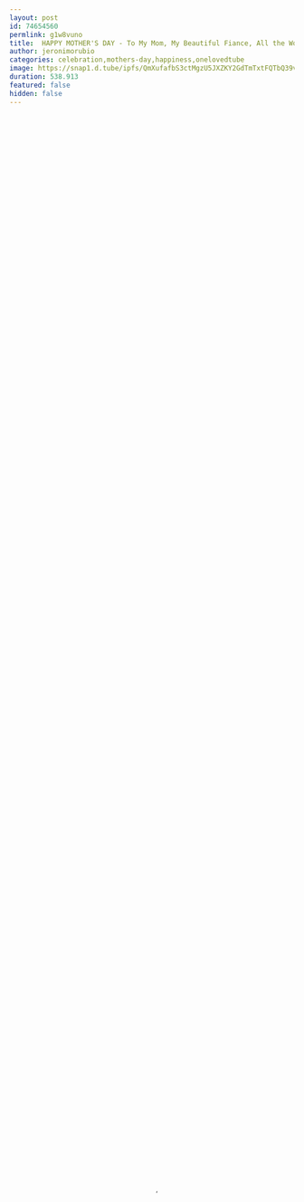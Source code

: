 ```yaml
---
layout: post
id: 74654560
permlink: g1w8vuno
title:  HAPPY MOTHER'S DAY - To My Mom, My Beautiful Fiance, All the Women in Our Family and to All the Lifegiver's of the World - Much Love & Respect Always
author: jeronimorubio
categories: celebration,mothers-day,happiness,onelovedtube
image: https://snap1.d.tube/ipfs/QmXufafbS3ctMgzU5JXZKY2GdTmTxtFQTbQ39vpA6fumRK
duration: 538.913
featured: false
hidden: false
---
```

    
<video poster="https://snap1.d.tube/ipfs/QmXufafbS3ctMgzU5JXZKY2GdTmTxtFQTbQ39vpA6fumRK" autoplay="" id="player_html5_api" class="vjs-tech" style="width: 100%; height: 100%;" tabindex="-1" src="https://video.dtube.top/ipfs/QmRN3jeyVoaxFpEEAVPY78UbT7nM1awjpWwno3NHNavGUg"></video>

<center>
![HAPPY MOTHER'S DAY - To My Mom, My Beautiful Fiance, All the Women in Our Family and to All the Lifegiver's of the World - Much Respect & Love.jpg](https://cdn.steemitimages.com/DQmPjGJ33hEAesU5UXbLFs9PNke3h4EanRy784x6o8mDgiY/HAPPY%20MOTHER'S%20DAY%20-%20To%20My%20Mom,%20My%20Beautiful%20Fiance,%20All%20the%20Women%20in%20Our%20Family%20and%20to%20All%20the%20Lifegiver's%20of%20the%20World%20-%20Much%20Respect%20&%20Love.jpg)
<h3>
![1523211325happy-mothers-day-png-transparent.png](https://cdn.steemitimages.com/DQmXpxX51MLt1Q2j9dZiz37dafLE2kuc7FLTpkcETSVWzM7/1523211325happy-mothers-day-png-transparent.png)
HAPPY MOTHER'S DAY - To My Mom, My Beautiful Fiance Vanja, All the Women in Our Family and to All the Lifegiver's of the World - Much Love & Respect Always!!!
---
![20190512_195944_HDR.jpg](https://cdn.steemitimages.com/DQmdKAFRxgbTYzr5d6eUaA4R88Zi8wFENGTxk7ahGHuVLmT/20190512_195944_HDR.jpg)
---
![Happy Mother's Day - My Mom, My Fiance Vanja, My Family, All the Lifegiver's of the World.png](https://cdn.steemitimages.com/DQmXrjeyjUYZ4xkD8AkpMfANURXyTgEGBNPkzVdJLvv1Ja6/Happy%20Mother's%20Day%20-%20My%20Mom,%20My%20Fiance%20Vanja,%20My%20Family,%20All%20the%20Lifegiver's%20of%20the%20World.png)
<center>
---
![OneLoveDtube_Logo_w_shadow-01.png](https://cdn.steemitimages.com/DQmQKpXmdjpoyL7L2oeWactmtX3o5W95KWPynu7vAj2whHy/OneLoveDtube_Logo_w_shadow-01.png)
@onelovedtube - Contact @d00k13 or @grayoo or @graylan
#OneLoveDTube Community Discord
https://discord.gg/CsqcfSx
---
Let's Take #STEEM to the MOON!
@dtube - Video Site - Youtube - No Censorship - https://d.tube/
@vimmtv - Live Streaming Platform - Twitch - No Censorship - https://www.vimm.tv/
@dsound - Podcast & Music Site - Soundcloud - No Censorship - https://dsound.audio/#!/feed
@steemhunt - Product Search & Review - No Censorship - https://steemhunt.com/
@dlike - Web Content Sharing - Pinterest - No Censorship - https://dlike.io/
@actifit - Fitness Tracker - https://actifit.io/
@steemmonsters - Digital Card Game - https://steemmonsters.com/
@appics / @steepshot - Instagram - No Censorship - https://appics.com/ - https://steepshot.io/
---
Download the Amazing @partiko #dapp for #steem Today! - Click the Link Below:
https://partiko.app/referral/jeronimorubio
https://steemit.com/@partiko
---
Get your #steem Account today by clicking on the link below and begin your #steem Journey today!!
https://account.steem.ninja?ref=jeronimorubio
Much love and Respect to All of You Always, Your Brother for Life and Beyond, @jeronimorubio - @dtube, and #STEEM to the MOON!!!
---
I am Always Thankful for what I have. I Always Say Thank You to all the Beautiful People in my life Like My Beautiful Fiance Vanja, Our Two Children Angeles and David and All of My Family in Mexico, Norway, Thailand (My Brother @stewsak), and here in the USA. They Are a True Blessing in My Life and I Love Them With All of My Heart.

I Always am Thank You to all of you Beautiful and Amazing #steemains, #dtubers, @steemmonsters, @dtube, @onelovedtube, @helpie, @dcooperation, @steem-ua, @oracle-d, @steem.ninja, @steemhunt, @steepshot, @partiko, @vladivostok, @dtubedaily, @drisers, @bdcommunity, @nathanmars7, @steemnurse, #dtubefamily777, #linkseven77, @prettynicevideo, and all of the DApps and Dev Teams on these Amazing #steem Powered Platforms on all my videos as well. I Love All of You.

May You always live in the Abundance of Beauty, Love and Be at Peace in Your Heart, My Amazing Family All Over the World and My #dtube and #steemit Family... Go Out and Spread that Joy, Happiness, Peace, and Love Always Every Day. @jeronimorubio
</center>
